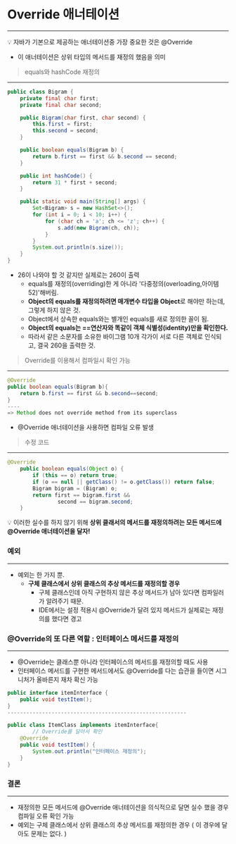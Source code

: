 # Override 애너테이션

------

💡 자바가 기본으로 제공하는 애너테이션중 가장 중요한 것은 @Override

- 이 애너테이션은 상위 타입의 메서드를 재정의 했음을 의미

> equals와 hashCode 재정의

------

```java
public class Bigram {
    private final char first;
    private final char second;

    public Bigram(char first, char second) {
        this.first = first;
        this.second = second;
    }

    public boolean equals(Bigram b) {
        return b.first == first && b.second == second;
    }

    public int hashCode() {
        return 31 * first + second;
    }

    public static void main(String[] args) {
        Set<Bigram> s = new HashSet<>();
        for (int i = 0; i < 10; i++) {
            for (char ch = 'a'; ch <= 'z'; ch++) {
                s.add(new Bigram(ch, ch));
            }
        }
        System.out.println(s.size());
    }
}
```

- 26이 나와야 할 것 같지만 실제로는 260이 출력
    - equals를 재정의(overriding)한 게 아니라 '다중정의(overloading,아이템52)'해버림.
    - **Object의 equals를 재정의하려면 매개변수 타입을 Object**로 해야만 하는데, 그렇게 하지 않은 것.
    - Object에서 상속한 equals와는 별개인 equals를 새로 정의한 꼴이 됨.
    - **Object의 equals는 ==연산자와 똑같이 객체 식별성(identity)만을 확인한다.**
    - 따라서 같은 소문자를 소유한 바이그램 10개 각가이 서로 다른 객체로 인식되고, 결국 260을 출력한 것.
  

> Override를 이용해서 컴파일시 확인 가능

------

```java
@Override
public boolean equals(Bigram b){
    return b.first == first && b.second==second;
}
----
=> Method does not override method from its superclass
```

- @Override 애너테이션을 사용하면 컴파일 오류 발생

> 수정 코드

------

```java
@Override
    public boolean equals(Object o) {
        if (this == o) return true;
        if (o == null || getClass() != o.getClass()) return false;
        Bigram bigram = (Bigram) o;
        return first == bigram.first &&
                second == bigram.second;
    }
```

💡 이러한 실수를 하지 않기 위해 **상위 클래서의 메서드를 재정의하려는 모든 메서드에 @Override 애너테이션을 달자!**

### 예외

------
- 예외는 한 가지 뿐.
  - **구체 클래스에서 상위 클래스의 추상 메서드를 재정의할 경우**
    - 구체 클래스인데 아직 구현하지 않은 추상 메서드가 남아 있다면 컴파일러가 알려주기 때문.
    - IDE에서는 설정 적용시 @Override가 달려 있지 메서드가 실제로는 재정의를 했다면 경고
  

### @Override의 또 다른 역할 : 인터페이스 메서드를 재정의

------

- @Override는 클래스뿐 아니라 인터페이스의 메서드를 재정의할 때도 사용
- 인터페이스 메서드를 구현한 메서드에서도 @Override를 다는 습관을 들이면 시그니처가 올바른지 재차 확신 가능

```java
public interface itemInterface {
    public void testItem();
}
---------------------------------------------------------

public class ItemClass implements itemInterface{
        // Override를 달아서 확인
    @Override
    public void testItem() {
        System.out.println("인터페이스 재정의");
    }
}
```

### 결론

------

- 재정의한 모든 메서드에 @Override 애너테이션을 의식적으로 달면 실수 했을 경우 컴파일 오류 확인 가능
- 예외는 구체 클래스에서 상위 클래스의 추상 메서드를 재정의한 경우 ( 이 경우에 달아도 문제는 없다. )
